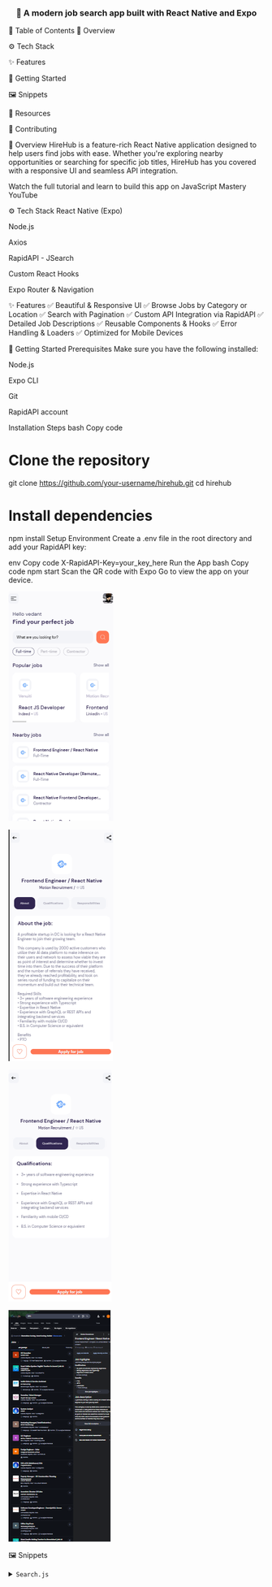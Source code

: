 <div align="center"> 

<h3>📱 A modern job search app built with React Native and Expo</h3> </div>
📌 Table of Contents
📖 Overview

⚙️ Tech Stack

✨ Features

🚀 Getting Started

🖼️ Snippets

📎 Resources

🙌 Contributing

📖 Overview
HireHub is a feature-rich React Native application designed to help users find jobs with ease. Whether you're exploring nearby opportunities or searching for specific job titles, HireHub has you covered with a responsive UI and seamless API integration.

Watch the full tutorial and learn to build this app on JavaScript Mastery YouTube

⚙️ Tech Stack
React Native (Expo)

Node.js

Axios

RapidAPI - JSearch

Custom React Hooks

Expo Router & Navigation

✨ Features
✅ Beautiful & Responsive UI
✅ Browse Jobs by Category or Location
✅ Search with Pagination
✅ Custom API Integration via RapidAPI
✅ Detailed Job Descriptions
✅ Reusable Components & Hooks
✅ Error Handling & Loaders
✅ Optimized for Mobile Devices

🚀 Getting Started
Prerequisites
Make sure you have the following installed:

Node.js

Expo CLI

Git

RapidAPI account

Installation Steps
bash
Copy code
# Clone the repository
git clone https://github.com/your-username/hirehub.git
cd hirehub

# Install dependencies
npm install
Setup Environment
Create a .env file in the root directory and add your RapidAPI key:

env
Copy code
X-RapidAPI-Key=your_key_here
Run the App
bash
Copy code
npm start
Scan the QR code with Expo Go to view the app on your device.

![Home page](assets/home.png)

![Home Job](assets/job.png)

![Job Discription](assets/jpbd.png)

![Google jov](assets/jobd1.png)

🖼️ Snippets
<details> <summary><code>Search.js</code></summary>
js
Copy code
useEffect(() => {
  const fetchJobs = async () => {
    setSearchLoader(true);
    try {
      const response = await axios.get("https://jsearch.p.rapidapi.com/search", {
        params: { query: params.id, page: page },
        headers: {
          "X-RapidAPI-Key": process.env.X_RAPIDAPI_KEY,
          "X-RapidAPI-Host": "jsearch.p.rapidapi.com"
        }
      });
      setSearchResult(response.data.data);
    } catch (error) {
      setSearchError(true);
    } finally {
      setSearchLoader(false);
    }
  };
  fetchJobs();
}, [page]);
</details>